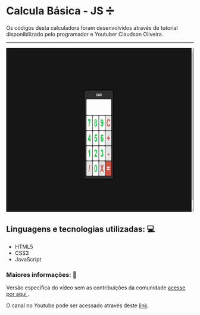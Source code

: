# Calcula Básica - JS :heavy_division_sign:

Os códigos desta calculadora foram desenvolvidos através de tutorial disponibilizado pelo programador e Youtuber Claudson Oliveira.

<hr>
<p align="center">
  <img src="https://github.com/ChristopherHauschild/calculadora-basica-programa/blob/master/calc.gif?raw=true" width="830" height="440"/></p>

## Linguagens e tecnologias utilizadas: :computer:
<ul>
  <li>HTML5</li>
  <li>CSS3</li>
  <li>JavaScript</li>
</ul>

### Maiores informações: :pencil:

Versão específica do vídeo sem as contribuições da comunidade <a href="https://github.com/queroserprogramador/calculadora/tree/072bd72973c9d4918a6f896662f308984d6a1e1a"> acesse por aqui </a>.

O canal no Youtube pode ser acessado através deste <a href="https://youtu.be/YjfyaaEnjrg">link</a>.


